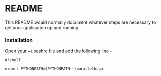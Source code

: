 # README #

This README would normally document whatever steps are necessary to get your application up and running.

### Installation ###

Open your ~/.bashrc file and add the following line - 

```
#!shell

export PYTHONPATH=$PYTHONPATH:~/parallelbcga
```